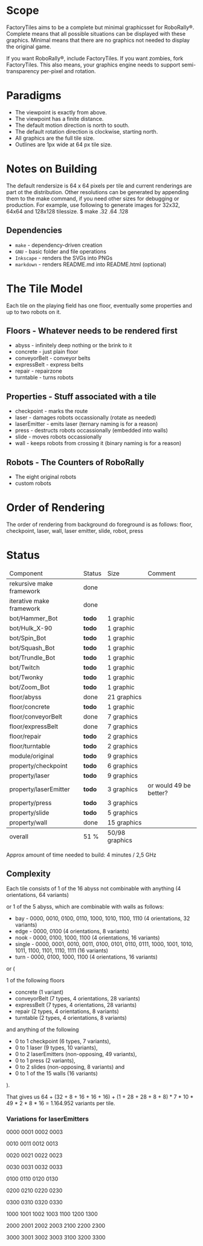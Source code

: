 Scope
=====

FactoryTiles aims to be a complete but minimal graphicsset for RoboRally®.
Complete means that all possible situations can be displayed with these graphics.
Minimal means that there are no graphics not needed to display the original game.

If you want RoboRally®, include FactoryTiles. If you want zombies, fork FactoryTiles.
This also means, your graphics engine needs to support semi-transparency per-pixel and rotation.

Paradigms
=========

* The viewpoint is exactly from above.
* The viewpoint has a finite distance.
* The default motion direction is north to south.
* The default rotation direction is clockwise, starting north.
* All graphics are the full tile size.
* Outlines are 1px wide at 64 px tile size.

Notes on Building
=================

The default rendersize is 64 x 64 pixels per tile and current renderings are part ot the distribution.
Other resolutions can be generated by appending them to the make command, if you need other sizes for debugging or production.
For example, use following to generate images for 32x32, 64x64 and 128x128 tilessize.
    $ make .32 .64 .128

Dependencies
------------

* `make` - dependency-driven creation
* `GNU` - basic folder and file operations
* `Inkscape` - renders the SVGs into PNGs
* `markdown` - renders README.md into README.html (optional)

The Tile Model
==============

Each tile on the playing field has one floor, eventually some properties and up to two robots on it.


Floors - Whatever needs to be rendered first
--------------------------------------------

* abyss - infinitely deep nothing or the brink to it
* concrete - just plain floor
* conveyorBelt - conveyor belts
* expressBelt - express belts
* repair - repairzone
* turntable - turns robots

Properties - Stuff associated with a tile
-----------------------------------------

* checkpoint - marks the route
* laser - damages robots occassionally (rotate as needed)
* laserEmitter - emits laser (ternary naming is for a reason)
* press - destructs robots occassionally (embedded into walls)
* slide - moves robots occassionally
* wall - keeps robots from crossing it (binary naming is for a reason)

Robots - The Counters of RoboRally
----------------------------------

* The eight original robots
* custom robots

Order of Rendering
==================

The order of rendering from background do foreground is as follows:
floor, checkpoint, laser, wall, laser emitter, slide, robot, press

Status
======

<table>
    <thead>
        <tr>
            <td>Component</td> <td>Status</td> <td>Size</td> <td>Comment</td>
        </tr>
    </thead>
    <tbody>
        <tr>
            <td>rekursive make framework</td> <td>done</td> <td></td>
        </tr>
        <tr>
            <td>iterative make framework</td> <td>done</td> <td></td>
        </tr>
        <tr>
            <td>bot/Hammer_Bot</td> <td><b>todo</b></td> <td>1 graphic</td>
        </tr>
        <tr>
            <td>bot/Hulk_X-90</td> <td><b>todo</b></td> <td>1 graphic</td>
        </tr>
        <tr>
            <td>bot/Spin_Bot</td> <td><b>todo</b></td> <td>1 graphic</td>
        </tr>
        <tr>
            <td>bot/Squash_Bot</td> <td><b>todo</b></td> <td>1 graphic</td>
        </tr>
        <tr>
            <td>bot/Trundle_Bot</td> <td><b>todo</b></td> <td>1 graphic</td>
        </tr>
        <tr>
            <td>bot/Twitch</td> <td><b>todo</b></td> <td>1 graphic</td>
        </tr>
        <tr>
            <td>bot/Twonky</td> <td><b>todo</b></td> <td>1 graphic</td>
        </tr>
        <tr>
            <td>bot/Zoom_Bot</td> <td><b>todo</b></td> <td>1 graphic</td>
        </tr>
        <tr>
            <td>floor/abyss</td> <td>done</td> <td>21 graphics</td>
        </tr>
        <tr>
            <td>floor/concrete</td> <td><b>todo<b></td> <td>1 graphic</td>
        </tr>
        <tr>
            <td>floor/conveyorBelt</td> <td>done</td> <td>7 graphics</td>
        </tr>
        <tr>
            <td>floor/expressBelt</td> <td>done</td> <td>7 graphics</td>
        </tr>
        <tr>
            <td>floor/repair</td> <td><b>todo</b></td> <td>2 graphics</td>
        </tr>
        <tr>
            <td>floor/turntable</td> <td><b>todo</b></td> <td>2 graphics</td>
        </tr>
        <tr>
            <td>module/original</td> <td><b>todo</b></td> <td>9 graphics</td>
        </tr>
        <tr>
            <td>property/checkpoint</td> <td><b>todo</b></td> <td>6 graphics</td>
        </tr>
        <tr>
            <td>property/laser</td> <td><b>todo</b></td> <td>9 graphics</td>
        </tr>
        <tr>
            <td>property/laserEmitter</td> <td><b>todo</b></td> <td>3 graphics</td> <td>or would 49 be better?</td>
        </tr>
        <tr>
            <td>property/press</td> <td><b>todo</b></td> <td>3 graphics</td>
        </tr>
        <tr>
            <td>property/slide</td> <td><b>todo</b></td> <td>5 graphics</td>
        </tr>
        <tr>
            <td>property/wall</td> <td>done</td> <td>15 graphics</td>
        </tr>
    </tbody>
    <tfoot>
        <tr>
            <td>overall</td> <td>51 %</td> <td>50/98 graphics</td>
        </tr>
    <tfoot>
</table>

Approx amount of time needed to build: 4 minutes / 2,5 GHz

Complexity
----------

Each tile consists of 1 of the 16 abyss not combinable with anything (4 orientations, 64 variants)

or 1 of the 5 abyss, which are combinable with walls as follows:

* bay - 0000, 0010, 0100, 0110, 1000, 1010, 1100, 1110 (4 orientations, 32 variants)
* edge - 0000, 0100 (4 orientations, 8 variants)
* nook - 0000, 0100, 1000, 1100 (4 orientations, 16 variants)
* single - 0000, 0001, 0010, 0011, 0100, 0101, 0110, 0111, 1000, 1001, 1010, 1011, 1100, 1101, 1110, 1111 (16 variants)
* turn - 0000, 0100, 1000, 1100 (4 orientations, 16 variants)

or (

1 of the following floors

* concrete (1 variant)
* conveyorBelt (7 types, 4 orientations, 28 variants)
* expressBelt (7 types, 4 orientations, 28 variants)
* repair (2 types, 4 orientations, 8 variants)
* turntable (2 types, 4 orientations, 8 variants)

and anything of the following

* 0 to 1 checkpoint (6 types, 7 variants),
* 0 to 1 laser (9 types, 10 variants),
* 0 to 2 laserEmitters (non-opposing, 49 variants),
* 0 to 1 press (2 variants),
* 0 to 2 slides (non-opposing, 8 variants) and
* 0 to 1 of the 15 walls (16 variants)

).

That gives us 64 + (32 + 8 + 16 + 16 + 16) + (1 + 28 + 28 + 8 + 8) * 7 * 10 * 49 * 2 * 8 * 16 = 1.164.952 variants per tile.

### Variations for laserEmitters

0000 0001 0002 0003

0010 0011 0012 0013

0020 0021 0022 0023

0030 0031 0032 0033

0100 0110 0120 0130

0200 0210 0220 0230

0300 0310 0320 0330

1000 1001 1002 1003 1100 1200 1300

2000 2001 2002 2003 2100 2200 2300

3000 3001 3002 3003 3100 3200 3300
